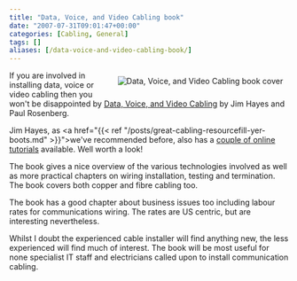 ```yaml
---
title: "Data, Voice, and Video Cabling book"
date: "2007-07-31T09:01:47+00:00"
categories: [Cabling, General]
tags: []
aliases: [/data-voice-and-video-cabling-book/]
---
```


<a href="/images/uploads/2007/07/d-v-book.jpg" title="Data, Voice, and Video Cabling book cover"><img src="/images/uploads/2007/07/d-v-book.jpg" alt="Data, Voice, and Video Cabling book cover" style="margin: 10px" align="right" /></a>

If you are involved in installing data, voice or video cabling then you won't be disappointed by <a href="http://www.jimhayes.com/writings/dvvc.htm">Data, Voice, and Video Cabling</a> by Jim Hayes and Paul Rosenberg.

Jim Hayes, as <a href="{{< ref "/posts/great-cabling-resourcefill-yer-boots.md" >}}">we've recommended before</a>, also has a <a href="http://www.jimhayes.com/vdvacademy/instructors.html">couple of online tutorials</a> available. Well worth a look!

The book gives a nice overview of the various technologies involved as well as more practical chapters on wiring installation, testing and termination. The book covers both copper and fibre cabling too.

The book has a good chapter about business issues too including labour rates for communications wiring. The rates are US centric, but are interesting nevertheless.

Whilst I doubt the experienced cable installer will find anything new, the less experienced will find much of interest. The book will be most useful for none specialist IT staff and electricians called upon to install communication cabling.
